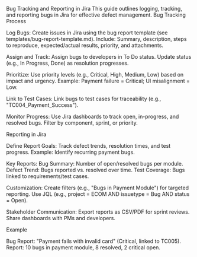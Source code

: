 Bug Tracking and Reporting in Jira
This guide outlines logging, tracking, and reporting bugs in Jira for effective defect management.
Bug Tracking Process

Log Bugs:
Create issues in Jira using the bug report template (see templates/bug-report-template.md).
Include: Summary, description, steps to reproduce, expected/actual results, priority, and attachments.


Assign and Track:
Assign bugs to developers in To Do status.
Update status (e.g., In Progress, Done) as resolution progresses.


Prioritize:
Use priority levels (e.g., Critical, High, Medium, Low) based on impact and urgency.
Example: Payment failure = Critical; UI misalignment = Low.


Link to Test Cases:
Link bugs to test cases for traceability (e.g., "TC004_Payment_Success").


Monitor Progress:
Use Jira dashboards to track open, in-progress, and resolved bugs.
Filter by component, sprint, or priority.



Reporting in Jira

Define Report Goals:
Track defect trends, resolution times, and test progress.
Example: Identify recurring payment bugs.


Key Reports:
Bug Summary: Number of open/resolved bugs per module.
Defect Trend: Bugs reported vs. resolved over time.
Test Coverage: Bugs linked to requirements/test cases.


Customization:
Create filters (e.g., "Bugs in Payment Module") for targeted reporting.
Use JQL (e.g., project = ECOM AND issuetype = Bug AND status = Open).


Stakeholder Communication:
Export reports as CSV/PDF for sprint reviews.
Share dashboards with PMs and developers.



Example

Bug Report: "Payment fails with invalid card" (Critical, linked to TC005).
Report: 10 bugs in payment module, 8 resolved, 2 critical open.
